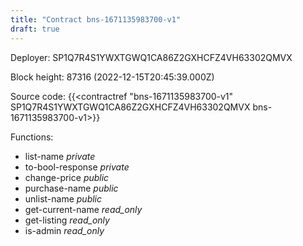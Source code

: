 ```yaml
---
title: "Contract bns-1671135983700-v1"
draft: true
---
```

Deployer: SP1Q7R4S1YWXTGWQ1CA86Z2GXHCFZ4VH63302QMVX


 



Block height: 87316 (2022-12-15T20:45:39.000Z)

Source code: {{<contractref "bns-1671135983700-v1" SP1Q7R4S1YWXTGWQ1CA86Z2GXHCFZ4VH63302QMVX bns-1671135983700-v1>}}

Functions:

* list-name _private_
* to-bool-response _private_
* change-price _public_
* purchase-name _public_
* unlist-name _public_
* get-current-name _read_only_
* get-listing _read_only_
* is-admin _read_only_
